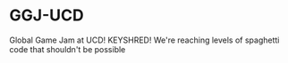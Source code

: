 # GGJ-UCD
Global Game Jam at UCD!
KEYSHRED!
We're reaching levels of spaghetti code that shouldn't be possible
